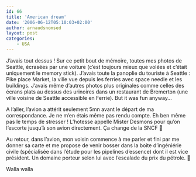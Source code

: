 ```yaml
---
id: 66
title: 'American dream'
date: '2006-06-12T05:10:03+02:00'
author: arnaudsnomsed
layout: post
categories:
    - USA
---
```


J’avais tout dessus ! Sur ce petit bout de mémoire, toutes mes photos de Seattle, écrasées par une voiture (c’est toujours mieux que volées et c’était uniquement le memory stick). J’avais toute la panoplie du touriste à Seattle : Pike place Market, la ville vue depuis les ferries avec space needle et les buildings. J’avais même d’autres photos plus originales comme celles des écrans plats au dessus des urinoires dans un restaurant de Bremerton (une ville voisine de Seattle accessible en Ferrie). But it was fun anyway…

A l’aller, l’avion a attérit seulement 5mn avant le départ de ma correspondance. Je ne m’en étais même pas rendu compte. Eh ben même pas le temps de stresser ! L’hotesse appelle Mister Desmons pour qu’on l’escorte jusqu’à son avion directement. Ça change de la SNCF 🙂

Au retour, dans l’avion, mon voisin commence à me parler et fini par me donner sa carte et me propose de venir bosser dans la boite d’ingéniérie civile (spécialisée dans l’étude pour les pipelines d’essence) dont il est vice président. Un domaine porteur selon lui avec l’escalade du prix du pétrole. 🙂

Walla walla